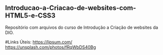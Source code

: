 ## Introducao-a-Criacao-de-websites-com-HTML5-e-CSS3
Repositório com arquivos do curso de Introdução a Criação de websites da DIO.


#Links Úteis:
https://lipsum.com/
https://unsplash.com/photos/fRqWbDS40Bg
